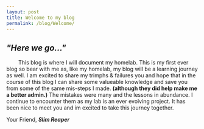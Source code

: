 ```yaml
---
layout: post
title: Welcome to my blog 
permalink: /blog/Welcome/
---
```


## _"Here we go..."_

&nbsp; &nbsp; &nbsp; &nbsp;  This blog is where I will document my homelab. This is my first ever blog so bear with me as, like my homelab, my blog will be a learning journey as well. I am excited to share my trimphs & failures you and hope that in the course of this blog I can share some valueable knowledge and save you from some of the same mis-steps I made. __(although they did help make me a better admin.)__ The mistakes were many and the lessons in abundance. I continue to encounter them as my lab is an ever evolving project. It has been nice to meet you and im excited to take this journey together.  

Your Friend, _**Slim Reaper**_




